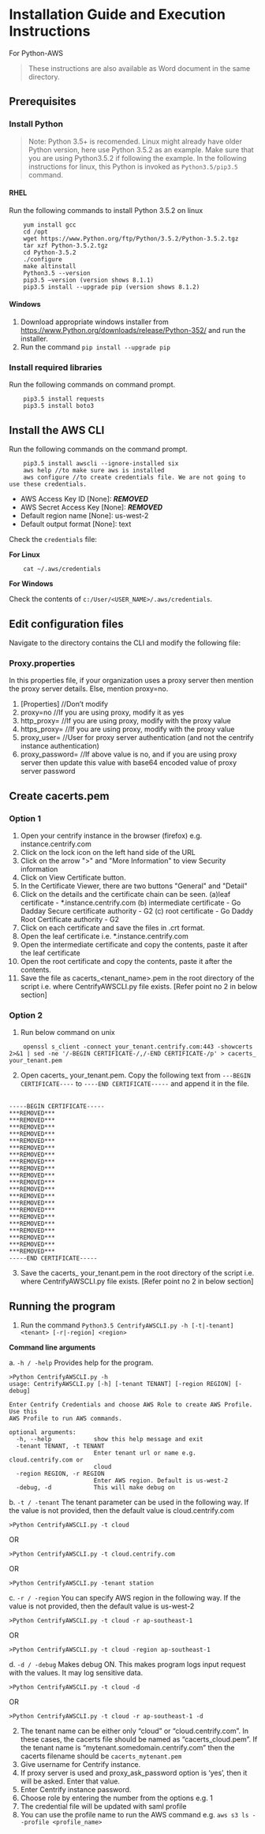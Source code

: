 # Installation Guide and Execution Instructions
For Python-AWS

> These instructions are also available as Word document in the same directory.

## Prerequisites

### Install Python

>Note: Python 3.5+ is recomended. Linux might already have older Python version, here use Python 3.5.2 as an example. Make sure that you are using Python3.5.2 if following the example. In the following instructions for linux, this Python is invoked as `Python3.5/pip3.5` command.

#### RHEL

Run the following commands to install Python 3.5.2 on linux

```
    yum install gcc
    cd /opt
    wget https://www.Python.org/ftp/Python/3.5.2/Python-3.5.2.tgz
    tar xzf Python-3.5.2.tgz
    cd Python-3.5.2
    ./configure
    make altinstall
    Python3.5 --version
    pip3.5 –version (version shows 8.1.1)
    pip3.5 install --upgrade pip (version shows 8.1.2)
```

#### Windows

1.  Download appropriate windows installer from https://www.Python.org/downloads/release/Python-352/ and run the installer.
2.  Run the command `pip install --upgrade pip` 

### Install required libraries

Run the following commands on command prompt. 

```
    pip3.5 install requests
    pip3.5 install boto3
```

## Install the AWS CLI

Run the following commands on the command prompt.

```
    pip3.5 install awscli --ignore-installed six
    aws help //to make sure aws is installed
    aws configure //to create credentials file. We are not going to use these credentials.
```

* AWS Access Key ID [None]: ***REMOVED***
* AWS Secret Access Key [None]: ***REMOVED***
* Default region name [None]: us-west-2
* Default output format [None]: text

Check the `credentials` file:

**For Linux**

```
    cat ~/.aws/credentials
```

**For Windows**

Check the contents of `c:/User/<USER_NAME>/.aws/credentials`.

## Edit configuration files

Navigate to the directory contains the CLI and modify the following file:

### Proxy.properties

In this properties file, if your organization uses a proxy server then mention the proxy server details. Else, mention proxy=no.
1.  [Properties]  //Don’t modify
2.  proxy=no //If you are using proxy, modify it as yes
3.  http_proxy= //If you are using proxy, modify with the proxy value
4.  https_proxy= //If you are using proxy, modify with the proxy value
5.  proxy_user= //User for proxy server authentication (and not the centrify instance authentication)
6.  proxy_password=  //If above value is no, and if you are using proxy server then update this value with base64 encoded value of proxy server password

## Create cacerts.pem

### Option 1

1.  Open your centrify instance in the browser (firefox) e.g. instance.centrify.com
2.  Click on the lock icon on the left hand side of the URL
3.  Click on the arrow ">" and "More Information" to view Security information
4.  Click on View Certificate button.
5.  In the Certificate Viewer, there are two buttons "General" and "Detail"
6.  Click on the details and the certificate chain can be seen. (a)leaf certificate - *.instance.centrify.com (b) intermediate certificate - Go Dadday Secure certificate authority - G2 (c) root certificate - Go Daddy Root Certificate authority - G2
7.  Click on each certificate and save the files in .crt format.
8.  Open the leaf certificate i.e. *.instance.centrify.com
9.  Open the intermediate certificate and copy the contents, paste it after the leaf certificate
10.  Open the root certificate and copy the contents, paste it after the contents.
11.  Save the file as cacerts_<tenant_name>.pem in the root directory of the script i.e. where CentrifyAWSCLI.py file exists.  [Refer point no 2 in below section]

### Option 2

1.  Run below command on unix

```    
    openssl s_client -connect your_tenant.centrify.com:443 -showcerts 2>&1 | sed -ne '/-BEGIN CERTIFICATE-/,/-END CERTIFICATE-/p' > cacerts_ your_tenant.pem
```

2.  Open cacerts_ your_tenant.pem. Copy the following text from `---BEGIN CERTIFICATE----` to `----END CERTIFICATE-----` and append it in the file.
 
```
-----BEGIN CERTIFICATE-----
***REMOVED***
***REMOVED***
***REMOVED***
***REMOVED***
***REMOVED***
***REMOVED***
***REMOVED***
***REMOVED***
***REMOVED***
***REMOVED***
***REMOVED***
***REMOVED***
***REMOVED***
***REMOVED***
***REMOVED***
***REMOVED***
***REMOVED***
***REMOVED***
***REMOVED***
***REMOVED***
***REMOVED***
-----END CERTIFICATE-----
```

3.  Save the cacerts_ your_tenant.pem in the root directory of the script i.e. where CentrifyAWSCLI.py file exists.  [Refer point no 2 in below section]

## Running the program

1.  Run the command `Python3.5 CentrifyAWSCLI.py -h [-t|-tenant] <tenant> [-r|-region] <region>`

**Command line arguments**

a.  `-h / -help`
Provides help for the program.

```
>Python CentrifyAWSCLI.py -h
usage: CentrifyAWSCLI.py [-h] [-tenant TENANT] [-region REGION] [-debug]

Enter Centrify Credentials and choose AWS Role to create AWS Profile. Use this
AWS Profile to run AWS commands.

optional arguments:
  -h, --help            show this help message and exit
  -tenant TENANT, -t TENANT
                        Enter tenant url or name e.g. cloud.centrify.com or
                        cloud
  -region REGION, -r REGION
                        Enter AWS region. Default is us-west-2
  -debug, -d            This will make debug on
```

b.  `-t / -tenant`
The tenant parameter can be used in the following way. If the value is not provided, then the default value is cloud.centrify.com

```
>Python CentrifyAWSCLI.py -t cloud 
```

OR

```
>Python CentrifyAWSCLI.py -t cloud.centrify.com
```

OR 

```
>Python CentrifyAWSCLI.py -tenant station 
```

c.  `-r / -region`
You can specify AWS region in the following way. If the value is not provided, then the default value is us-west-2

```
>Python CentrifyAWSCLI.py -t cloud -r ap-southeast-1
```

OR

```
>Python CentrifyAWSCLI.py -t cloud -region ap-southeast-1
```

d.  `-d / -debug`
Makes debug ON. This makes program logs input request with the values. It may log sensitive data.

```
>Python CentrifyAWSCLI.py -t cloud -d
```

OR

```
>Python CentrifyAWSCLI.py -t cloud -r ap-southeast-1 -d
```

2.  The tenant name can be either only “cloud” or “cloud.centrify.com”. In these cases, the cacerts file should be named as “cacerts_cloud.pem”. If the tenant name is “mytenant.somedomain.centrify.com” then the cacerts filename should be `cacerts_mytenant.pem`
3.  Give username for Centrify instance.
4.  If proxy server is used and proxy_ask_password option is ‘yes’, then it will be asked. Enter that value.
5.  Enter Centrify instance password.
6.  Choose role by entering the number from the options e.g. 1
7.  The credential file will be updated with saml profile
8.  You can use the profile name to run the AWS command e.g. `aws s3 ls --profile <profile_name>`
